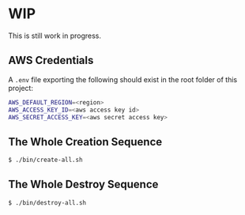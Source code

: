 # WIP

This is still work in progress.

## AWS Credentials

A `.env` file exporting the following should exist in the root folder of this project:

```bash
AWS_DEFAULT_REGION=<region>
AWS_ACCESS_KEY_ID=<aws access key id>
AWS_SECRET_ACCESS_KEY=<aws secret access key>
```

## The Whole Creation Sequence

``` bash
$ ./bin/create-all.sh
```

## The Whole Destroy Sequence

```bash
$ ./bin/destroy-all.sh
```
